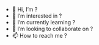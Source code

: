 - 👋 Hi, I’m ?
- 👀 I’m interested in ?
- 🌱 I’m currently learning ?
- 💞️ I’m looking to collaborate on ?
- 📫 How to reach me ?

<!---
jiyuniverse/jiyuniverse is a ✨ special ✨ repository because its `README.md` (this file) appears on your GitHub profile.
You can click the Preview link to take a look at your changes.
--->
